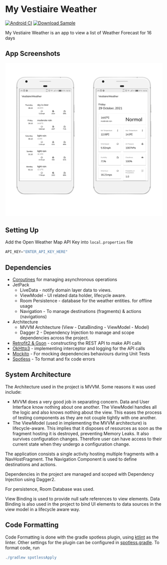 # My Vestiaire Weather
[![Android CI](https://github.com/efguydan/VestiaireWeather/actions/workflows/android.yml/badge.svg)](https://github.com/efguydan/VestiaireWeather/actions/workflows/android.yml)
[![Download Sample](https://img.shields.io/badge/Download-v1.0.0-blue.svg)](https://github.com/efguydan/VestiaireWeather/raw/master/showcase/VestiaireWeather-1.0.0.apk)

My Vestiaire Weather is an app to view a list of Weather Forecast for 16 days

## App Screenshots
![Showcase](https://raw.githubusercontent.com/efguydan/VestiaireWeather/master/showcase/showcase.png)

## Setting Up

Add the Open Weather Map API Key into `local.properties` file

```groovy
API_KEY="ENTER_API_KEY_HERE"
```


## Dependencies
- [Coroutines](https://github.com/Kotlin/kotlinx.coroutines) for managing asynchronous operations
- JetPack
    - LiveData - notify domain layer data to views.
    - ViewModel - UI related data holder, lifecycle aware.
    - Room Persistence - database for the weather entities. for offline usage
    - Navigation - To manage destinations (fragments) & actions (navigations) 
- Architecture
    - MVVM Architecture (View - DataBinding - ViewModel - Model)
    - Dagger 2 - Dependency Injection to manage and scope dependencies across the project.
- [Retrofit2 & Gson](https://github.com/square/retrofit) - constructing the REST API to make API calls
- [OkHttp3](https://github.com/square/okhttp) - implementing interceptor and logging for the API calls
- [Mockito](https://github.com/mockito/mockito-kotlin) - For mocking dependencies behaviours during Unit Tests
- [Spotless](https://github.com/mockito/mockito-kotlin) - To format and fix code errors

## System Architecture

The Architecture used in the project is MVVM. Some reasons it was used include:
- MVVM does a very good job in separating concern. Data and User Interface know nothing about one another. The ViewModel handles all the logic and also
  knows nothing about the view. This eases the process of testing components as they are not couple tightly with one another.
- The ViewModel (used in implementing the MVVM architecture) is lifecycle-aware. This implies that it disposes of resources as soon as the fragment hosting
  it is destroyed, preventing Memory Leaks. It also survives configuration changes. Therefore user can have access to their current state when they undergo
  a configuration change.
  
The application consists a single activity hosting multiple fragments with a NavHostFragment. The Navigation Component is used to define destinations and actions.

Dependencies in the project are managed and scoped with Dependency Injection using Dagger2.

For persistence, Room Database was used.

View Binding is used to provide null safe references to view elements. Data Binding is also used in the project to bind UI elements to data sources in the 
view model in a lifecycle aware way.

## Code Formatting

Code Formatting is done with the gradle spotless plugin, using [ktlint](https://github.com/pinterest/ktlint) as the linter. Other settings for the plugin can be configured in [spotless.gradle](spotless.gradle).
To format code, run

```gradle
./gradlew spotlessApply
```
